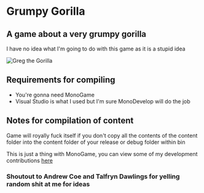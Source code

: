 # Grumpy Gorilla
A game about a very grumpy gorilla
--------------------------

I have no idea what I'm going to do with this game as it is a stupid idea

![Greg the Gorilla](http://i.imgur.com/AqZGfdM.png)

## Requirements for compiling

- You're gonna need MonoGame
- Visual Studio is what I used but I'm sure MonoDevelop will do the job

## Notes for compilation of content

Game will royally fuck itself if you don't copy all the contents of the content folder into 
the content folder of your release or debug folder within bin 

This is just a thing with MonoGame, you can view some of my development contributions [here](https://www.youtube.com/playlist?list=PLNcepEZ9TLOy66qFEoO7XvFgki_rmYrnq)

### Shoutout to Andrew Coe and Talfryn Dawlings for yelling random shit at me for ideas